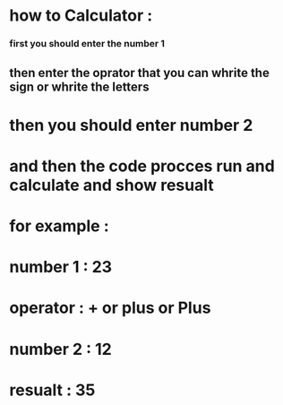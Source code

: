 # how to Calculator : 

### first you should enter the number 1 
## then enter the oprator that you can whrite the sign or whrite the letters
# then you should enter number 2 
# and then the code procces run and calculate and show resualt

# for example : 
# number 1 : 23
# operator : + or plus or Plus
# number 2 : 12
# resualt : 35
